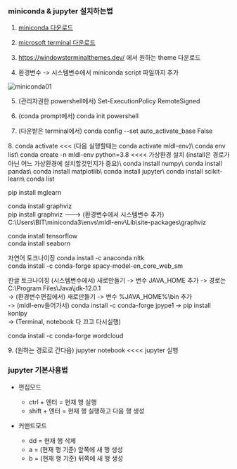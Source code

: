 ### miniconda & jupyter 설치하는법
1. [miniconda 다운로드](https://docs.conda.io/en/latest/miniconda.html)

2. [microsoft terminal 다운로드](https://apps.microsoft.com/store/detail/windows-terminal/9N0DX20HK701?hl=ko-kr&gl=kr)

3. https://windowsterminalthemes.dev/ 에서 원하는 theme 다운로드

4. 환경변수 -> 시스템변수에서 miniconda script 파일까지 추가

![miniconda01](https://user-images.githubusercontent.com/114986610/209664244-8a65d0e7-a986-4182-85c4-851c168b3af8.png)

5. (관리자권한 powershell에서) Set-ExecutionPolicy RemoteSigned 

6. (conda prompt에서) conda init powershell

7. (다운받은 terminal에서) conda config --set auto_activate_base False 
<div>
8. conda activate <<< (다음 실행할때는 conda activate mldl-env)\
conda env list\
conda create -n mldl-env python=3.8    <<<<    가상환경 설치 (install은 경로가 아닌 어느 가상환경에 설치할것인지가 중요)\
conda install numpy\
conda install pandas\
conda install matplotlib\
conda install jupyter\
conda install scikit-learn\
conda list

pip install mglearn

conda install graphviz\
pip install graphviz   --->   (환경변수에서 시스템변수 추가) C:\Users\BIT\miniconda3\envs\mldl-env\Lib\site-packages\graphviz

conda install tensorflow\
conda install seaborn

자연어 토크나이징
conda install -c anaconda nltk\
conda install -c conda-forge spacy-model-en_core_web_sm

한글 토크나이징
(시스템변수에서) 새로만들기 -> 변수 JAVA_HOME 추가 -> 경로는 C:\Program Files\Java\jdk-12.0.1\
-> (환경변수편집에서) 새로만들기 -> 변수 %JAVA_HOME%\bin 추가\
-> (mldl-env들어가서) conda install -c conda-forge jpype1 -> pip install konlpy\
-> (Terminal, notebook 다 끄고 다시실행)

conda install -c conda-forge wordcloud
</div>
9. (원하는 경로로 간다음) jupyter notebook  <<<<  jupyter 실행


### jupyter 기본사용법
- 편집모드
  - ctrl + 엔터 = 현재 행 실행
  - shift + 엔터 = 현재 행 실행하고 다음 행 생성

- 커맨드모드
  - dd = 현재 행 삭제
  - a = (현재 행 기준) 앞쪽에 새 행 생성
  - b = (현재 행 기준) 뒤쪽에 새 행 생성
